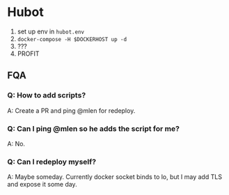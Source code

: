 # Hubot

1. set up env in `hubot.env`
2. `docker-compose -H $DOCKERHOST up -d`
3. ???
4. PROFIT

## FQA

### Q: How to add scripts?
A: Create a PR and ping @mlen for redeploy.

### Q: Can I ping @mlen so he adds the script for me?
A: No.

### Q: Can I redeploy myself?
A: Maybe someday. Currently docker socket binds to lo, but I may add TLS and 
expose it some day.
